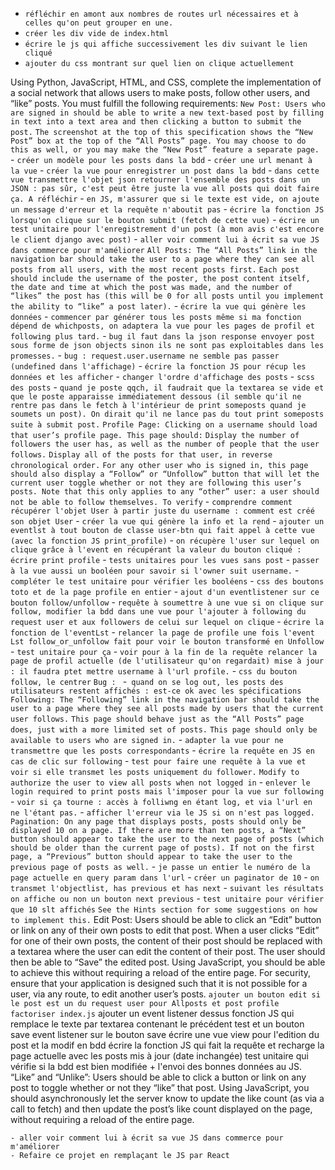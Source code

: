 - `réfléchir en amont aux nombres de routes url nécessaires et à celles qu'on peut grouper en une.`
- `créer les div vide de index.html`
- `écrire le js qui affiche successivement les div suivant le lien cliqué`
- `ajouter du css montrant sur quel lien on clique actuellement`

Using Python, JavaScript, HTML, and CSS, complete the implementation of a social network that allows users to make posts, follow other users, and “like” posts. You must fulfill the following requirements:
    `New Post: Users who are signed in should be able to write a new text-based post by filling in text into a text area and then clicking a button to submit the post.`
        `The screenshot at the top of this specification shows the “New Post” box at the top of the “All Posts” page. You may choose to do this as well, or you may make the “New Post” feature a separate page.`
            - `créer un modèle pour les posts dans la bdd`
            - `créer une url menant à la vue`
            - `créer la vue pour enregistrer un post dans la bdd`
            - `dans cette vue transmettre l'objet json retourner l'ensemble des posts dans un JSON : pas sûr, c'est peut être juste la vue all posts qui doit faire ça. A réfléchir`
            - `en JS, m'assurer que si le texte est vide, on ajoute un message d'erreur et la requête n'aboutit pas`
            - `écrire la fonction JS lorsqu'on clique sur le bouton submit (fetch de cette vue)`
            - `écrire un test unitaire pour l'enregistrement d'un post (à mon avis c'est encore le client django avec post)`
            - `aller voir comment lui à écrit sa vue JS dans commerce pour m'améliorer`
    `All Posts: The “All Posts” link in the navigation bar should take the user to a page where they can see all posts from all users, with the most recent posts first.`
        `Each post should include the username of the poster, the post content itself, the date and time at which the post was made, and the number of “likes” the post has (this will be 0 for all posts until you implement the ability to “like” a post later).`
            - `écrire la vue qui génère les données`
            - `commencer par générer tous les posts même si ma fonction dépend de whichposts, on adaptera la vue pour les pages de profil et following plus tard.`
            - `bug il faut dans la json response envoyer post sous forme de json objects sinon ils ne sont pas exploitables dans les promesses.`
            - `bug : request.user.username ne semble pas passer (undefined dans l'affichage)`
            - `écrire la fonction JS pour récup les données et les afficher`
            - `changer l'ordre d'affichage des posts`
            - `scss des posts`
            - `quand je poste qqch, il faudrait que la textarea se vide et que le poste apparaisse immédiatement dessous (il semble qu'il ne rentre pas dans le fetch à l'intérieur de print someposts quand je soumets un post). On dirait qu'il ne lance pas du tout print someposts suite à submit post.`
    `Profile Page: Clicking on a username should load that user’s profile page. This page should:`
        `Display the number of followers the user has, as well as the number of people that the user follows.`
        `Display all of the posts for that user, in reverse chronological order.`
        `For any other user who is signed in, this page should also display a “Follow” or “Unfollow” button that will let the current user toggle whether or not they are following this user’s posts. Note that this only applies to any “other” user: a user should not be able to follow themselves. To verify`
            - `comprendre comment récupérer l'objet User à partir juste du username : comment est créé son objet User`
            - `créer la vue qui génère la info et la rend`
            - `ajouter un eventlst à tout bouton de classe user-btn qui fait appel à cette vue (avec la fonction JS print_profile)`
            - `on récupère l'user sur lequel on clique grâce à l'event en récupérant la valeur du bouton cliqué : écrire print profile`
            - `tests unitaires pour les vues sans post`
            - `passer à la vue aussi un booléen pour savoir si l'owner suit username.`
            - `compléter le test unitaire pour vérifier les booléens`
            - `css des boutons toto et de la page profile en entier`
            - `ajout d'un eventlistener sur ce bouton follow/unfollow`
            - `requête à soumettre à une vue si on clique sur follow, modifier la bdd dans une vue pour l'ajouter à following du request user et aux followers de celui sur lequel on clique`
            - `écrire la fonction de l'eventLst`
            - `relancer la page de profile une fois l'event Lst follow_or_unfollow fait pour voir le bouton transformé en Unfollow`
            - `test unitaire pour ça`
            - `voir pour à la fin de la requête relancer la page de profil actuelle (de l'utilisateur qu'on regardait) mise à jour : il faudra ptet mettre username à l'url profile.`
            - `css du bouton follow, le centrer`
    `Bug : `
        -` quand on se log out, les posts des utilisateurs restent affichés : est-ce ok avec les spécifications`
    `Following: The “Following” link in the navigation bar should take the user to a page where they see all posts made by users that the current user follows.`
        `This page should behave just as the “All Posts” page does, just with a more limited set of posts.`
        `This page should only be available to users who are signed in.`
            - `adapter la vue pour ne transmettre que les posts correspondants`
            - `écrire la requête en JS en cas de clic sur following`
            - `test pour faire une requête à la vue et voir si elle transmet les posts uniquement du follower.`
    `Modify to authorize the user to view all posts when not logged in`
        - `enlever le login required to print posts mais l'imposer pour la vue sur following`
        - `voir si ça tourne : accès à folliwng en étant log, et via l'url en ne l'étant pas.` 
        - `afficher l'erreur via le JS si on n'est pas logged.`
    `Pagination: On any page that displays posts, posts should only be displayed 10 on a page. If there are more than ten posts, a “Next” button should appear to take the user to the next page of posts (which should be older than the current page of posts). If not on the first page, a “Previous” button should appear to take the user to the previous page of posts as well.`
        - `je passe un entier le numéro de la page actuelle en query param dans l'url`
        - `créer un paginator de 10`
        - `on transmet l'objectlist, has previous et has next`
        - `suivant les résultats on affiche ou non un bouton next previous`
        - `test unitaire pour vérifier que 10 slt affichés`
        `See the Hints section for some suggestions on how to implement this.` 
    Edit Post: Users should be able to click an “Edit” button or link on any of their own posts to edit that post.
        When a user clicks “Edit” for one of their own posts, the content of their post should be replaced with a textarea where the user can edit the content of their post.
        The user should then be able to “Save” the edited post. Using JavaScript, you should be able to achieve this without requiring a reload of the entire page.
        For security, ensure that your application is designed such that it is not possible for a user, via any route, to edit another user’s posts.
            `ajouter un bouton edit si le post est un du request user pour Allposts et post profile`
            `factoriser index.js`
            ajouter un event listener dessus
            fonction JS qui remplace le texte par textarea contenant le précédent test et un bouton save
            event listener sur le bouton save
            écrire une vue view pour l'edition du post et la modif en bdd
            écrire la fonction JS qui fait la requête et recharge la page actuelle avec les posts mis à jour (date inchangée)
            test unitaire qui vérifie si la bdd est bien modifiée + l'envoi des bonnes données au JS.
    “Like” and “Unlike”: Users should be able to click a button or link on any post to toggle whether or not they “like” that post.
        Using JavaScript, you should asynchronously let the server know to update the like count (as via a call to fetch) and then update the post’s like count displayed on the page, without requiring a reload of the entire page.
    
    - aller voir comment lui à écrit sa vue JS dans commerce pour m'améliorer
    - Refaire ce projet en remplaçant le JS par React
